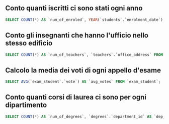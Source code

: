 ## Conto quanti iscritti ci sono stati ogni anno
```sql
SELECT COUNT(*) AS `num_of_enroled`, YEAR(`students`.`enrolment_date`) AS `enrolment_year` FROM `students` GROUP BY `enrolment_year`;
```

## Conto gli insegnanti che hanno l'ufficio nello stesso edificio
```sql
SELECT COUNT(*) AS `num_of_teachers`, `teachers`.`office_address` FROM `teachers` GROUP BY `teachers`.`office_address`;
```

## Calcolo la media dei voti di ogni appello d'esame
```sql
SELECT AVG(`exam_student`.`vote`) AS `avg_votes` FROM `exam_student`;
```

## Conto quanti corsi di laurea ci sono per ogni dipartimento
```sql
SELECT COUNT(*) AS `num_of_degrees`, `degrees`.`department_id` AS `dep_id` FROM `degrees` GROUP BY `dep_id`;
```